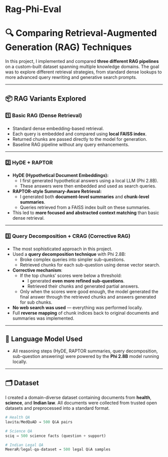 # Rag-Phi-Eval

# 🔍 Comparing Retrieval-Augmented Generation (RAG) Techniques

In this project, I implemented and compared **three different RAG pipelines** on a custom-built dataset spanning multiple knowledge domains. The goal was to explore different retrieval strategies, from standard dense lookups to more advanced query rewriting and generative search prompts.

---

## 📦 RAG Variants Explored

### 1️⃣ Basic RAG (Dense Retrieval)

- Standard dense embedding-based retrieval.
- Each query is embedded and compared using **local FAISS index**.
- Returned chunks are passed directly to the model for generation.
- Baseline RAG pipeline without any query enhancements.

---

### 2️⃣ HyDE + RAPTOR

- **HyDE (Hypothetical Document Embeddings):**
  - I first generated hypothetical answers using a local LLM (Phi 2.8B).
  - These answers were then embedded and used as search queries.
- **RAPTOR-style Summary-Aware Retrieval:**
  - I generated both **document-level summaries** and **chunk-level summaries**.
  - Queries retrieved from a FAISS index built on these summaries.
- This led to **more focused and abstracted context matching** than basic dense retrieval.

---

### 3️⃣ Query Decomposition + CRAG (Corrective RAG)

- The most sophisticated approach in this project.
- Used a **query decomposition technique** with Phi 2.8B:
  - Broke complex queries into simpler sub-questions.
  - Retrieved chunks for each sub-question using dense vector search.
- **Corrective mechanism**:
  - If the top chunks’ scores were below a threshold:
    - I generated **even more refined sub-questions**.
    - Retrieved their chunks and generated partial answers.
  - Only when the scores were good enough, the model generated the final answer through the retrieved chunks and answers generated for sub chunks.
- **No web search was used** — everything was performed locally.
- Full **reverse mapping** of chunk indices back to original documents and summaries was implemented.

---

## 🧠 Language Model Used

- All reasoning steps (HyDE, RAPTOR summaries, query decomposition, sub-question answering) were powered by the **Phi 2.8B** model running locally.

---

## 🗂️ Dataset

I created a domain-diverse dataset containing documents from **health**, **science**, and **Indian law**. All documents were collected from trusted open datasets and preprocessed into a standard format.

```python
# Health QA
lavita/MedQuAD → 500 Q&A pairs

# Science QA
sciq → 500 science facts (question + support)

# Indian Legal QA
MeeraR/legal-qa-dataset → 500 legal Q&A samples
